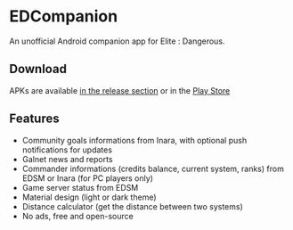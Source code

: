 # EDCompanion

An unofficial Android companion app for Elite : Dangerous.

## Download

APKs are available [in the release section](https://github.com/corenting/EDCompanion/releases) or in the [Play Store](https://play.google.com/store/apps/details?id=fr.corenting.edcompanion)

## Features

- Community goals informations from Inara, with optional push notifications for updates
- Galnet news and reports
- Commander informations (credits balance, current system, ranks) from EDSM or Inara (for PC players only)
- Game server status from EDSM
- Material design (light or dark theme)
- Distance calculator (get the distance between two systems)
- No ads, free and open-source
